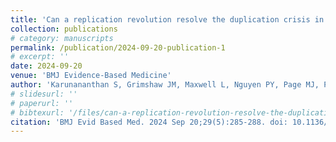 ```yaml
---
title: 'Can a replication revolution resolve the duplication crisis in systematic reviews?'
collection: publications
# category: manuscripts
permalink: /publication/2024-09-20-publication-1
# excerpt: ''
date: 2024-09-20
venue: 'BMJ Evidence-Based Medicine'
author: 'Karunananthan S, Grimshaw JM, Maxwell L, Nguyen PY, Page MJ, Pardo Pardo J, Petkovic J, Vachon B, Welch VA, Tugwell P.'
# slidesurl: ''
# paperurl: ''
# bibtexurl: '/files/can-a-replication-revolution-resolve-the-duplication-crisis-in-systematic-reviews_.bib'
citation: 'BMJ Evid Based Med. 2024 Sep 20;29(5):285-288. doi: 10.1136/bmjebm-2022-112125. PMID: 37821212.'
---
```

